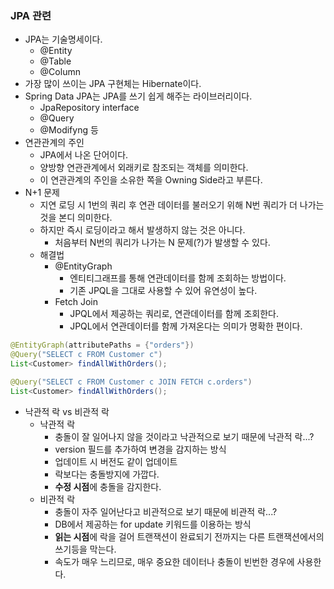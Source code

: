 ### JPA 관련
* JPA는 기술명세이다.
  * @Entity
  * @Table
  * @Column
* 가장 많이 쓰이는 JPA 구현체는 Hibernate이다.
* Spring Data JPA는 JPA를 쓰기 쉽게 해주는 라이브러리이다.
  * JpaRepository interface
  * @Query
  * @Modifyng 등
* 연관관계의 주인
  * JPA에서 나온 단어이다.
  * 양방향 연관관계에서 외래키로 참조되는 객체를 의미한다.
  * 이 연관관계의 주인을 소유한 쪽을 Owning Side라고 부른다.
* N+1 문제
  * 지연 로딩 시 1번의 쿼리 후 연관 데이터를 불러오기 위해 N번 쿼리가 더 나가는 것을 본디 의미한다.
  * 하지만 즉시 로딩이라고 해서 발생하지 않는 것은 아니다.
    * 처음부터 N번의 쿼리가 나가는 N 문제(?)가 발생할 수 있다.
  * 해결법
    * @EntityGraph
      * 엔티티그래프를 통해 연관데이터를 함께 조회하는 방법이다.
      * 기존 JPQL을 그대로 사용할 수 있어 유연성이 높다.
    * Fetch Join
      * JPQL에서 제공하는 쿼리로, 연관데이터를 함께 조회한다.
      * JPQL에서 연관데이터를 함께 가져온다는 의미가 명확한 편이다.
```java
@EntityGraph(attributePaths = {"orders"})
@Query("SELECT c FROM Customer c")
List<Customer> findAllWithOrders();
```

```java
@Query("SELECT c FROM Customer c JOIN FETCH c.orders")
List<Customer> findAllWithOrders();
```
* 낙관적 락 vs 비관적 락
  * 낙관적 락
    * 충돌이 잘 일어나지 않을 것이라고 낙관적으로 보기 때문에 낙관적 락...?
    * version 필드를 추가하여 변경을 감지하는 방식
    * 업데이트 시 버전도 같이 업데이트
    * 락보다는 충돌방지에 가깝다.
    * **수정 시점**에 충돌을 감지한다.
  * 비관적 락
    * 충돌이 자주 일어난다고 비관적으로 보기 때문에 비관적 락...?
    * DB에서 제공하는 for update 키워드를 이용하는 방식
    * **읽는 시점**에 락을 걸어 트랜잭션이 완료되기 전까지는 다른 트랜잭션에서의 쓰기등을 막는다.
    * 속도가 매우 느리므로, 매우 중요한 데이터나 충돌이 빈번한 경우에 사용한다.
